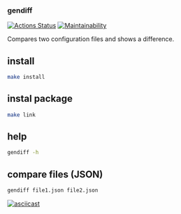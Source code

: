### gendiff
[![Actions Status](https://github.com/ksssksss/frontend-project-46/actions/workflows/hexlet-check.yml/badge.svg)](https://github.com/ksssksss/frontend-project-46/actions)
[![Maintainability](https://api.codeclimate.com/v1/badges/4fdc25548d9af063a1b2/maintainability)](https://codeclimate.com/github/ksssksss/frontend-project-46/maintainability)

Compares two configuration files and shows a difference.

## install
```bash
make install
```

## instal package
```bash
make link
```

## help
```bash
gendiff -h
```

## compare files (JSON)
```bash
gendiff file1.json file2.json
```
[![asciicast](https://asciinema.org/a/rvob4KyRPz0RlFbxk7mTeNC4m.svg)](https://asciinema.org/a/rvob4KyRPz0RlFbxk7mTeNC4m)